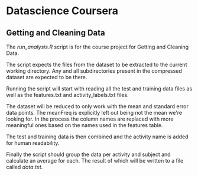# Datascience Coursera

## Getting and Cleaning Data

The _run\_analysis.R_ script is for the course project for Getting and Cleaning Data.

The script expects the files from the dataset to be extracted to the current working directory. Any and all subdirectories present in the compressed dataset are expected to be there.

Running the script will start with reading all the test and training data files as well as the features.txt and activity_labels.txt files.

The dataset will be reduced to only work with the mean and standard error data points. The meanFreq is explicitly left out being not the mean we're looking for.
In the process the column names are replaced with more meaningful ones based on the names used in the features table.

The test and training data is then combined and the activity name is added for human readability.

Finally the script should group the data per activity and subject and calculate an average for each. The result of which will be written to a file called _data.txt_.
